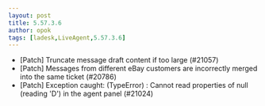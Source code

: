 ```yaml
---
layout: post
title: 5.57.3.6
author: opok
tags: [ladesk,LiveAgent,5.57.3.6]
---
```


- [Patch] Truncate message draft content if too large (#21057)
- [Patch] Messages from different eBay customers are incorrectly merged into the same ticket (#20786)
- [Patch] Exception caught: (TypeError) : Cannot read properties of null (reading 'D') in the agent panel (#21024)
